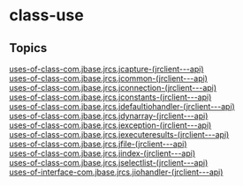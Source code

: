 # class-use

## Topics

[uses-of-class-com.jbase.jrcs.jcapture-(jrclient---api)](./uses-of-class-com.jbase.jrcs.jcapture-(jrclient---api))  
[uses-of-class-com.jbase.jrcs.jcommon-(jrclient---api)](./uses-of-class-com.jbase.jrcs.jcommon-(jrclient---api))  
[uses-of-class-com.jbase.jrcs.jconnection-(jrclient---api)](./uses-of-class-com.jbase.jrcs.jconnection-(jrclient---api))  
[uses-of-class-com.jbase.jrcs.jconstants-(jrclient---api)](./uses-of-class-com.jbase.jrcs.jconstants-(jrclient---api))  
[uses-of-class-com.jbase.jrcs.jdefaultiohandler-(jrclient---api)](./uses-of-class-com.jbase.jrcs.jdefaultiohandler-(jrclient---api))  
[uses-of-class-com.jbase.jrcs.jdynarray-(jrclient---api)](./uses-of-class-com.jbase.jrcs.jdynarray-(jrclient---api))  
[uses-of-class-com.jbase.jrcs.jexception-(jrclient---api)](./uses-of-class-com.jbase.jrcs.jexception-(jrclient---api))  
[uses-of-class-com.jbase.jrcs.jexecuteresults-(jrclient---api)](./uses-of-class-com.jbase.jrcs.jexecuteresults-(jrclient---api))  
[uses-of-class-com.jbase.jrcs.jfile-(jrclient---api)](./uses-of-class-com.jbase.jrcs.jfile-(jrclient---api))  
[uses-of-class-com.jbase.jrcs.jindex-(jrclient---api)](./uses-of-class-com.jbase.jrcs.jindex-(jrclient---api))  
[uses-of-class-com.jbase.jrcs.jselectlist-(jrclient---api)](./uses-of-class-com.jbase.jrcs.jselectlist-(jrclient---api))  
[uses-of-interface-com.jbase.jrcs.jiohandler-(jrclient---api)](./uses-of-interface-com.jbase.jrcs.jiohandler-(jrclient---api))  
